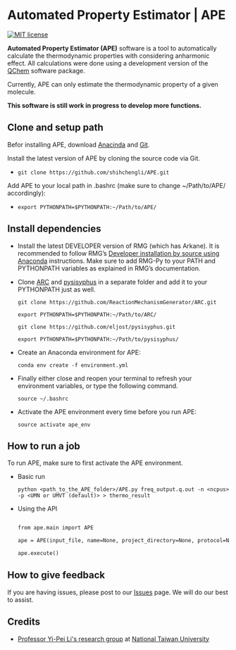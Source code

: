 # Automated Property Estimator | APE

[![MIT license](http://img.shields.io/badge/license-MIT-brightgreen.svg)](http://opensource.org/licenses/MIT)

**Automated Property Estimator (APE)** software is a tool to automatically calculate the thermodynamic properties with considering anharmonic effect. All calculations were done using a development version of the [QChem](http://www.q-chem.com/) software package.

Currently, APE can only estimate the thermodynamic property of a given molecule.

**This software is still work in progress to develop more functions.**

## Clone and setup path

Befor installing APE, download [Anacinda](anaconda.com/download/) and [Git](https://git-scm.com/downloads).

Install the latest version of APE by cloning the source code via Git.

- `git clone https://github.com/shihchengli/APE.git`

Add APE to your local path in .bashrc (make sure to change ~/Path/to/APE/ accordingly):

- `export PYTHONPATH=$PYTHONPATH:~/Path/to/APE/`

## Install dependencies

- Install the latest DEVELOPER version of RMG (which has Arkane). It is recommended to follow RMG’s [Developer installation by source using Anaconda](http://reactionmechanismgenerator.github.io/RMG-Py/users/rmg/installation/index.html#for-developers-installation-by-source-using-anaconda-environment) instructions. Make sure to add RMG-Py to your PATH and PYTHONPATH variables as explained in RMG’s documentation. 

- Clone [ARC](https://reactionmechanismgenerator.github.io/ARC/installation.html) and [pysisyphus](https://github.com/eljost/pysisyphus) in a separate folder and add it to your PYTHONPATH just as well.

  `git clone https://github.com/ReactionMechanismGenerator/ARC.git`
  
  `export PYTHONPATH=$PYTHONPATH:~/Path/to/ARC/`

  `git clone https://github.com/eljost/pysisyphus.git`
  
  `export PYTHONPATH=$PYTHONPATH:~/Path/to/pysisyphus/`

- Create an Anaconda environment for APE:

  `conda env create -f environment.yml`
  
- Finally either close and reopen your terminal to refresh your environment variables, or type the following command.

  `source ~/.bashrc`

- Activate the APE environment every time before you run APE:

  `source activate ape_env`

## How to run a job

To run APE, make sure to first activate the APE environment.

- Basic run

  `python <path_to_the_APE_folder>/APE.py freq_output.q.out -n <ncpus> -p <UMN or UMVT (default)> > thermo_result`

- Using the API
  ```markdown

  from ape.main import APE
  
  ape = APE(input_file, name=None, project_directory=None, protocol=None, multiplicity=None, charge = None, external_symmetry=None, level_of_theory=None, basis=None, ncpus=None)
  
  ape.execute()
  ```
## How to give feedback
  
If you are having issues, please post to our <a href="https://github.com/shihchengli/APE/issues">Issues</a> page. We will do our best to assist.

## Credits

- [Professor Yi-Pei Li's research group](https://webpageprodvm.ntu.edu.tw/Li-group/Default.aspx) at [National Taiwan University](https://www.ntu.edu.tw/english/spotlight/2020/1820_20200327.html)
